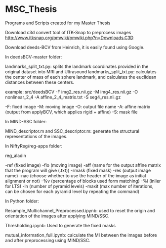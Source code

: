 # MSC_Thesis
Programs and Scripts created for my Master Thesis

Download c3d convert tool of ITK-Snap to preprocess images http://www.itksnap.org/pmwiki/pmwiki.php?n=Downloads.C3D 


Download deeds-BCV from Heinrich, it is easily found using Google.

In deedsBCV-master folder:

landmarks_split_txt.py: splits the landmark coordinates provided in the original dataset into MRI and Ultrasound
landmarks_split_txt.py: calculates the center of mass of each sphere landmark, and calculates the euclidean distances between these centers.

example: src/deedsBCV -F img2_res.nii.gz -M img4_res.nii.gz -O nonlinear_2_4 -A affine_2_4_matrix.txt -S seg4_res.nii.gz

-F: fixed image
-M: moving image
-O: output file name
-A: affine matrix (output from applyBCV, which applies rigid + affine)
-S: mask file

In MIND-SSC folder:

MIND_descriptor.m and SSC_descriptor.m: generate the structural representations of the images.

In NiftyReg/reg-apps folder:

reg_aladin 

-ref (fixed image) 
-flo (moving image) 
-aff (name for the output affine matrix that the program will give (.txt)) 
-rmask (fixed mask) 
-res (output image name) 
-nac (choose whether to use the header of the image as initial alignment or not) 
-%v (percentage of blocks used form matching) 
-%i (inlier for LTS) 
-ln (number of pyramid levels) 
-maxit (max number of iterations, can be chosen for each pyramid level by repeating the command)


In Python folder:

Resample_Multichannel_Preprocessed.ipynb: used to reset the origin and orientation of the images after applying MIND/SSC.

Thresholding.ipynb: Used to generate the fixed masks

mutual_information_full.ipynb: calculate the MI between the images before and after preprocessing using MIND/SSC.


